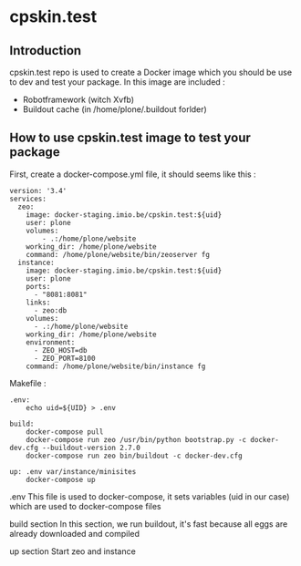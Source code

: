 cpskin.test
===========

Introduction
------------
cpskin.test repo is used to create a Docker image which you should be use to dev and test your package.
In this image are included :
- Robotframework (witch Xvfb)
- Buildout cache (in /home/plone/.buildout forlder)


How to use cpskin.test image to test your package
-------------------------------------------------
First, create a docker-compose.yml file, it should seems like this :

    version: '3.4'
    services:
      zeo:
        image: docker-staging.imio.be/cpskin.test:${uid}
        user: plone
        volumes:
            - .:/home/plone/website
        working_dir: /home/plone/website
        command: /home/plone/website/bin/zeoserver fg
      instance:
        image: docker-staging.imio.be/cpskin.test:${uid}
        user: plone
        ports:
          - "8081:8081"
        links:
          - zeo:db
        volumes:
          - .:/home/plone/website
        working_dir: /home/plone/website
        environment:
          - ZEO_HOST=db
          - ZEO_PORT=8100
        command: /home/plone/website/bin/instance fg

Makefile :

    .env:
    	echo uid=${UID} > .env

    build:
        docker-compose pull
        docker-compose run zeo /usr/bin/python bootstrap.py -c docker-dev.cfg --buildout-version 2.7.0
        docker-compose run zeo bin/buildout -c docker-dev.cfg

    up: .env var/instance/minisites
    	docker-compose up

.env
This file is used to docker-compose, it sets variables (uid in our case) which are used to docker-compose files

build section
In this section, we run buildout, it's fast because all eggs are already downloaded and compiled

up section
Start zeo and instance
